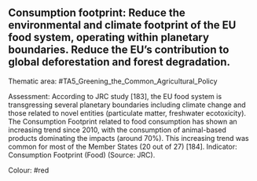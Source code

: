 ## Consumption footprint: Reduce the environmental and climate footprint of the EU food system, operating within planetary boundaries. Reduce the EU’s contribution to global deforestation and forest degradation.

Thematic area: #TA5_Greening_the_Common_Agricultural_Policy

Assessment: According to
JRC study [183], the EU food system is transgressing several planetary boundaries including climate change and those related to novel entities (particulate matter, freshwater ecotoxicity). The Consumption Footprint related to food consumption
has shown an increasing trend since 2010, with the consumption of animal-based products dominating the impacts (around 70%). This increasing trend was common for most of the Member States (20 out of 27) [184].
Indicator: Consumption Footprint (Food) (Source: JRC).

Colour: #red